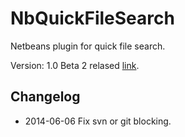 NbQuickFileSearch
=================

Netbeans plugin for quick file search.

Version: 1.0 Beta 2 relased [link](NbQuickFileSearch.nbm).

## Changelog
* 2014-06-06 Fix svn or git blocking.

